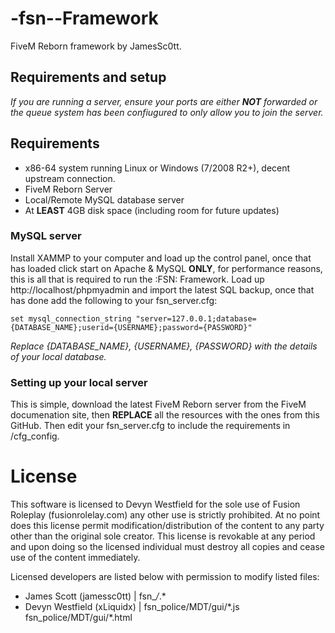 # -fsn--Framework
FiveM Reborn framework by JamesSc0tt.

## Requirements and setup
*If you are running a server, ensure your ports are either **NOT** forwarded or the queue system has been confiugured to only allow you to join the server.*

## Requirements
- x86-64 system running Linux or Windows (7/2008 R2+), decent upstream connection.
- FiveM Reborn Server
- Local/Remote MySQL database server
- At **LEAST** 4GB disk space (including room for future updates) 

### MySQL server
Install XAMMP to your computer and load up the control panel, once that has loaded click start on Apache & MySQL **ONLY**, for performance reasons, this is all that is required to run the :FSN: Framework.
Load up http://localhost/phpmyadmin and import the latest SQL backup, once that has done add the following to your fsn_server.cfg:
```
set mysql_connection_string "server=127.0.0.1;database={DATABASE_NAME};userid={USERNAME};password={PASSWORD}"
```
*Replace {DATABASE_NAME}, {USERNAME}, {PASSWORD} with the details of your local database.*

### Setting up your local server
This is simple, download the latest FiveM Reborn server from the FiveM documenation site, then **REPLACE** all the resources with the ones from this GitHub. Then edit your fsn_server.cfg to include the requirements in /cfg_config.


# License
This software is licensed to Devyn Westfield for the sole use of Fusion Roleplay (fusionrolelay.com) any other use is strictly prohibited.
At no point does this license permit modification/distribution of the content to any party other than the original sole creator.
This license is revokable at any period and upon doing so the licensed individual must destroy all copies and cease use of the content immediately.

Licensed developers are listed below with permission to modify listed files:
- James Scott (jamessc0tt) | fsn_*/*.*
- Devyn Westfield (xLiquidx) | fsn_police/MDT/gui/\*.js fsn_police/MDT/gui/\*.html

